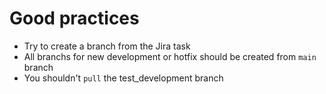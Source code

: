 # Good practices


* Try to create a branch from the Jira task
* All branchs for new development or hotfix should be created from <code>main</code> branch
* You shouldn't <code>pull</code> the test_development branch